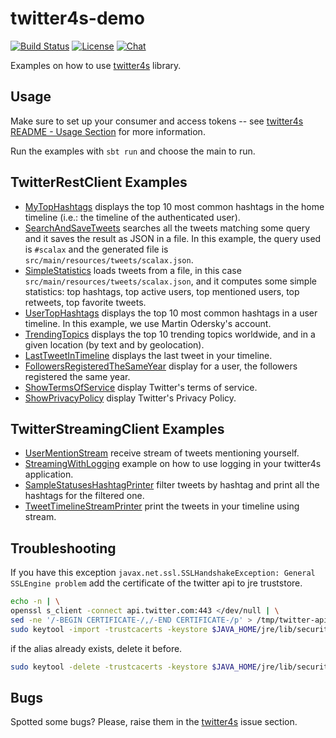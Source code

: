 # twitter4s-demo
[![Build Status](https://travis-ci.org/DanielaSfregola/twitter4s-demo.svg?branch=master)](https://travis-ci.org/DanielaSfregola/twitter4s-demo) [![License](http://img.shields.io/:license-Apache%202-red.svg)](http://www.apache.org/licenses/LICENSE-2.0.txt) [![Chat](https://badges.gitter.im/Join%20Chat.svg)](https://gitter.im/twitter4s/Lobby)


Examples on how to use [twitter4s](https://github.com/DanielaSfregola/twitter4s) library.

Usage
-----
Make sure to set up your consumer and access tokens -- see [twitter4s README - Usage Section](https://github.com/DanielaSfregola/twitter4s#usage) for more information.

Run the examples with `sbt run` and choose the main to run.

TwitterRestClient Examples
--------------------------------
- [MyTopHashtags](https://github.com/DanielaSfregola/twitter4s-demo/blob/master/src/main/scala/rest/MyTopHashtags.scala) displays the top 10 most common hashtags in the home timeline (i.e.: the timeline of the authenticated user).
- [SearchAndSaveTweets](https://github.com/DanielaSfregola/twitter4s-demo/blob/master/src/main/scala/rest/SearchAndSaveTweets.scala) searches all the tweets matching some query and it saves the result as JSON in a file. In this example, the query used is `#scalax` and the generated file is `src/main/resources/tweets/scalax.json`.
- [SimpleStatistics](https://github.com/DanielaSfregola/twitter4s-demo/blob/master/src/main/scala/rest/SimpleStatistics.scala) loads tweets from a file, in this case `src/main/resources/tweets/scalax.json`, and it computes some simple statistics: top hashtags, top active users, top mentioned users, top retweets, top favorite tweets.
- [UserTopHashtags](https://github.com/DanielaSfregola/twitter4s-demo/blob/master/src/main/scala/rest/UserTopHashtags.scala) displays the top 10 most common hashtags in a user timeline. In this example, we use Martin Odersky's account.
- [TrendingTopics](https://github.com/DanielaSfregola/twitter4s-demo/blob/master/src/main/scala/rest/TrendingTopics.scala) displays the top 10 trending topics worldwide, and in a given location (by text and by geolocation).
- [LastTweetInTimeline](https://github.com/DanielaSfregola/twitter4s-demo/blob/master/src/main/scala/rest/LastTweetInTimeline.scala) displays the last tweet in your timeline.
- [FollowersRegisteredTheSameYear](https://github.com/DanielaSfregola/twitter4s-demo/blob/master/src/main/scala/rest/FollowersRegisteredTheSameYear.scala) display for a user, the followers registered the same year.
- [ShowTermsOfService](https://github.com/DanielaSfregola/twitter4s-demo/blob/master/src/main/scala/rest/ShowTermsOfService.scala) display Twitter's terms of service.
- [ShowPrivacyPolicy](https://github.com/DanielaSfregola/twitter4s-demo/blob/master/src/main/scala/rest/ShowPrivacyPolicy.scala) display Twitter's Privacy Policy.

TwitterStreamingClient Examples
--------------------------------
- [UserMentionStream](https://github.com/DanielaSfregola/twitter4s-demo/blob/master/src/main/scala/streaming/UserMentionStream.scala) receive stream of tweets mentioning yourself.
- [StreamingWithLogging](https://github.com/DanielaSfregola/twitter4s-demo/blob/master/src/main/scala/streaming/StreamingWithLogging.scala) example on how to use logging in your twitter4s application.
- [SampleStatusesHashtagPrinter](https://github.com/DanielaSfregola/twitter4s-demo/blob/master/src/main/scala/streaming/SampleStatusesHashtagPrinter.scala) filter tweets by hashtag and print all the hashtags for the filtered one.
- [TweetTimelineStreamPrinter](https://github.com/DanielaSfregola/twitter4s-demo/blob/master/src/main/scala/streaming/TweetTimelineStreamPrinter.scala) print the tweets in your timeline using stream.

Troubleshooting
-----------------

If you have this exception `javax.net.ssl.SSLHandshakeException: General SSLEngine problem` add the certificate of the twitter api to jre truststore. 

```bash
echo -n | \
openssl s_client -connect api.twitter.com:443 </dev/null | \
sed -ne '/-BEGIN CERTIFICATE-/,/-END CERTIFICATE-/p' > /tmp/twitter-api.crt && \
sudo keytool -import -trustcacerts -keystore $JAVA_HOME/jre/lib/security/cacerts -storepass changeit -noprompt -alias twitterapi -file /tmp/twitter-api.crt
```

if the alias already exists, delete it before.
```bash
sudo keytool -delete -trustcacerts -keystore $JAVA_HOME/jre/lib/security/cacerts -alias twitterapi
```

Bugs
----
Spotted some bugs? Please, raise them in the [twitter4s](https://github.com/DanielaSfregola/twitter4s/issues) issue section.
